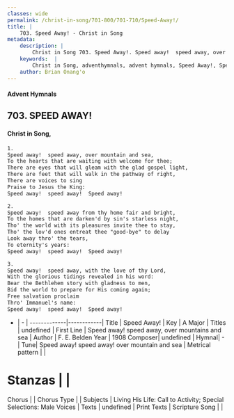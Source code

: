 ```yaml
---
classes: wide
permalink: /christ-in-song/701-800/701-710/Speed-Away!/
title: |
    703. Speed Away! - Christ in Song
metadata:
    description: |
        Christ in Song 703. Speed Away!. Speed away!  speed away, over mountain and sea, To the hearts that are waiting with welcome for thee; There are eyes that will gleam with the glad gospel light, There are feet that will walk in the pathway of right, There are voices to sing   Praise to Jesus the King: Speed away!  speed away!  Speed away!
    keywords:  |
        Christ in Song, adventhymnals, advent hymnals, Speed Away!, Speed away!  speed away, over mountains and sea. 
    author: Brian Onang'o
---
```


#### Advent Hymnals
## 703. SPEED AWAY!
####  Christ in Song,

```txt
1.
Speed away!  speed away, over mountain and sea,
To the hearts that are waiting with welcome for thee;
There are eyes that will gleam with the glad gospel light,
There are feet that will walk in the pathway of right,
There are voices to sing  
Praise to Jesus the King:
Speed away!  speed away!  Speed away!

2.
Speed away!  speed away from thy home fair and bright,
To the homes that are darken'd by sin's starless night,
Tho' the world with its pleasures invite thee to stay,
Tho' the lov'd ones entreat thee "good-bye" to delay
Look away thro' the tears,
To eternity's years:
Speed away!  speed away!  Speed away!

3.
Speed away!  speed away, with the love of thy Lord,
With the glorious tidings revealed in his word:
Bear the Bethlehem story with gladness to men,
Bid the world to prepare for His coming again;
Free salvation proclaim 
Thro' Immanuel's name:  
Speed away!  speed away!  Speed away!


```

- |   -  |
-------------|------------|
Title | Speed Away! |
Key | A Major |
Titles | undefined |
First Line | Speed away!  speed away, over mountains and sea |
Author | F. E. Belden
Year | 1908
Composer| undefined |
Hymnal|  - |
Tune| Speed away!  speed away! over mountain and sea |
Metrical pattern | |
# Stanzas |  |
Chorus |  |
Chorus Type |  |
Subjects | Living His Life: Call to Activity; Special Selections: Male Voices |
Texts | undefined |
Print Texts | 
Scripture Song |  |
    
